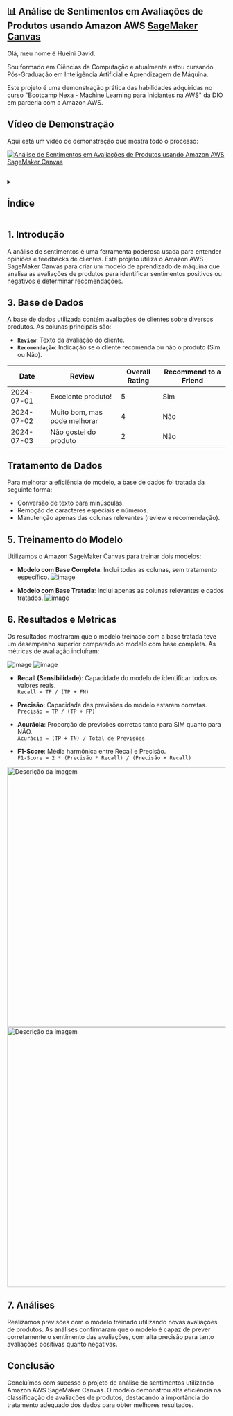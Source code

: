 
## 📊 Análise de Sentimentos em Avaliações de Produtos usando Amazon AWS [SageMaker Canvas](https://aws.amazon.com/pt/sagemaker/canvas/)

Olá, meu nome é Hueini David. 

Sou formado em Ciências da Computação e atualmente estou cursando Pós-Graduação em Inteligência Artificial e Aprendizagem de Máquina.

Este projeto é uma demonstração prática das habilidades adquiridas no curso "Bootcamp Nexa - Machine Learning para Iniciantes na AWS" da DIO em parceria com a Amazon AWS.


## Vídeo de Demonstração
Aqui está um vídeo de demonstração que mostra todo o processo:

[![Análise de Sentimentos em Avaliações de Produtos usando Amazon AWS SageMaker Canvas](https://img.youtube.com/vi/eFMpne_vVa8/0.jpg)](https://www.youtube.com/watch?v=eFMpne_vVa8)

##
<details>
  <summary><h2>Índice</h2></summary>
  <table>
    <tr>
      <td>1.</td>
      <td><a href="#1-introdução">Introdução</a></td>
    </tr>
    <tr>
      <td>2.</td>
      <td><a href="#2-conjunto-de-dados">Conjunto de Dados</a></td>
    </tr>
    <tr>
      <td>3.</td>
      <td><a href="#3-base-de-dados">Base de Dados</a></td>
    </tr>
    <tr>
      <td>4.</td>
      <td><a href="#4-tratamento-de-dados">Tratamento de Dados</a></td>
    </tr>
    <tr>
      <td>5.</td>
      <td><a href="#5-treinamento-do-modelo">Treinamento do Modelo</a></td>
    </tr>
    <tr>
      <td>6.</td>
      <td><a href="#6-resultados">Resultados</a></td>
    </tr>
    <tr>
      <td>7.</td>
      <td><a href="#7-análises">Análises</a></td>
    </tr>
    <tr>
      <td>8.</td>
      <td><a href="#8-conclusão">Conclusão</a></td>
    </tr>
  </table>
</details>

##
## 1. Introdução
A análise de sentimentos é uma ferramenta poderosa usada para entender opiniões e feedbacks de clientes. 
Este projeto utiliza o Amazon AWS SageMaker Canvas para criar um modelo de aprendizado de máquina que analisa as avaliações de produtos para identificar sentimentos positivos ou negativos e determinar recomendações.

## 3. Base de Dados

A base de dados utilizada contém avaliações de clientes sobre diversos produtos. As colunas principais são:
- **`Review`**: Texto da avaliação do cliente.
- **`Recomendação`**: Indicação se o cliente recomenda ou não o produto (Sim ou Não).

| Date       | Review                | Overall Rating | Recommend to a Friend |
|------------|------------------------|----------------|------------------------|
| 2024-07-01 | Excelente produto!    | 5              | Sim                    |
| 2024-07-02 | Muito bom, mas pode melhorar | 4              | Não                    |
| 2024-07-03 | Não gostei do produto | 2              | Não                    |




## Tratamento de Dados

Para melhorar a eficiência do modelo, a base de dados foi tratada da seguinte forma:
- Conversão de texto para minúsculas.
- Remoção de caracteres especiais e números.
- Manutenção apenas das colunas relevantes (review e recomendação).

## 5. Treinamento do Modelo

Utilizamos o Amazon SageMaker Canvas para treinar dois modelos:
- **Modelo com Base Completa**: Inclui todas as colunas, sem tratamento específico.
![image](https://github.com/user-attachments/assets/beaac05b-d6e3-459c-9649-952e54a4506a)

- **Modelo com Base Tratada**: Inclui apenas as colunas relevantes e dados tratados.
![image](https://github.com/user-attachments/assets/aeed1bf7-e4b0-4e46-9530-6d724a6466e8)


## 6. Resultados e Metricas

Os resultados mostraram que o modelo treinado com a base tratada teve um desempenho superior comparado ao modelo com base completa. As métricas de avaliação incluíram:

![image](https://github.com/user-attachments/assets/68c88905-12c1-4ea0-a7c5-eae928afcf4b)
![image](https://github.com/user-attachments/assets/c7bf6079-4df0-4b8e-a0c4-c9719be424ed)


- **Recall (Sensibilidade)**: Capacidade do modelo de identificar todos os valores reais.  
`Recall = TP / (TP + FN)`

- **Precisão**: Capacidade das previsões do modelo estarem corretas.  
`Precisão = TP / (TP + FP)`

- **Acurácia**: Proporção de previsões corretas tanto para SIM quanto para NÃO.  
`Acurácia = (TP + TN) / Total de Previsões`

- **F1-Score**: Média harmônica entre Recall e Precisão.  
`F1-Score = 2 * (Precisão * Recall) / (Precisão + Recall)`


<img src="https://github.com/user-attachments/assets/bed06f08-04f8-4dfc-b326-44bbd56f909e" alt="Descrição da imagem" width="600" />

<img src="https://github.com/user-attachments/assets/f1d4a4b0-dfbc-4e59-8c8e-28ad14cc7591" alt="Descrição da imagem" width="600" />


## 7. Análises

Realizamos previsões com o modelo treinado utilizando novas avaliações de produtos. As análises confirmaram que o modelo é capaz de prever corretamente o sentimento das avaliações, com alta precisão para tanto avaliações positivas quanto negativas.

## Conclusão

Concluímos com sucesso o projeto de análise de sentimentos utilizando Amazon AWS SageMaker Canvas. O modelo demonstrou alta eficiência na classificação de avaliações de produtos, destacando a importância do tratamento adequado dos dados para obter melhores resultados.
